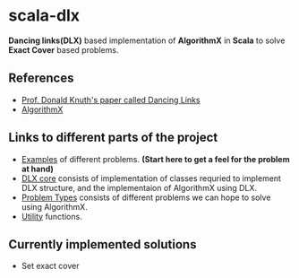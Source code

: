 # scala-dlx
**Dancing links(DLX)** based implementation of **AlgorithmX** in **Scala** to solve **Exact Cover** based problems.

## References
- [Prof. Donald Knuth's paper called Dancing Links](https://www.ocf.berkeley.edu/~jchu/publicportal/sudoku/0011047.pdf)
- [AlgorithmX](https://en.wikipedia.org/wiki/Knuth's_Algorithm_X)

## Links to different parts of the project
- [Examples](src/main/scala/examples) of different problems. **(Start here to get a feel for the problem at hand)**
- [DLX core](src/main/scala/dlx) consists of implementation of classes requried to implement DLX structure, and the implementaion of AlgorithmX using DLX.
- [Problem Types](src/main/scala/problemtype) consists of different problems we can hope to solve using AlgorithmX.
- [Utility](src/main/scala/util) functions.

## Currently implemented solutions
- Set exact cover
